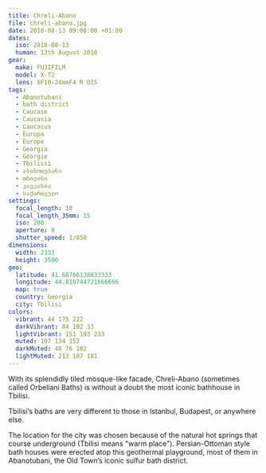```yaml
---
title: Chreli-Abano
file: chreli-abano.jpg
date: 2018-08-13 09:08:00 +01:00
dates:
  iso: 2018-08-13
  human: 13th August 2018
gear:
  make: FUJIFILM
  model: X-T2
  lens: XF10-24mmF4 R OIS
tags:
  - Abanotubani
  - bath district
  - Caucase
  - Caucasia
  - Caucasus
  - Europa
  - Europe
  - Georgia
  - Géorgie
  - Tbilissi
  - აბანოთუბანი
  - თბილისი
  - კავკასია
  - საქართველო
settings:
  focal_length: 10
  focal_length_35mm: 15
  iso: 200
  aperture: 8
  shutter_speed: 1/850
dimensions:
  width: 2333
  height: 3500
geo:
  latitude: 41.68766138833333
  longitude: 44.810744721666666
  map: true
  country: Georgia
  city: Tbilisi
colors:
  vibrant: 44 175 222
  darkVibrant: 84 102 33
  lightVibrant: 151 193 233
  muted: 107 134 152
  darkMuted: 48 76 102
  lightMuted: 213 187 181
---
```


With its splendidly tiled mosque-like facade, Chreli-Abano (sometimes called Orbeliani Baths) is without a doubt the most iconic bathhouse in Tbilisi.

Tbilisi’s baths are very different to those in Istanbul, Budapest, or anywhere else.

The location for the city was chosen because of the natural hot springs that course underground (Tbilisi means "warm place"). Persian-Ottoman style bath houses were erected atop this geothermal playground,  most of them in Abanotubani, the Old Town’s iconic sulfur bath district.

